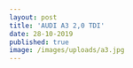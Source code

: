 ```yaml
---
layout: post
title: 'AUDI A3 2,0 TDI'
date: 28-10-2019
published: true
image: /images/uploads/a3.jpg
---
```



